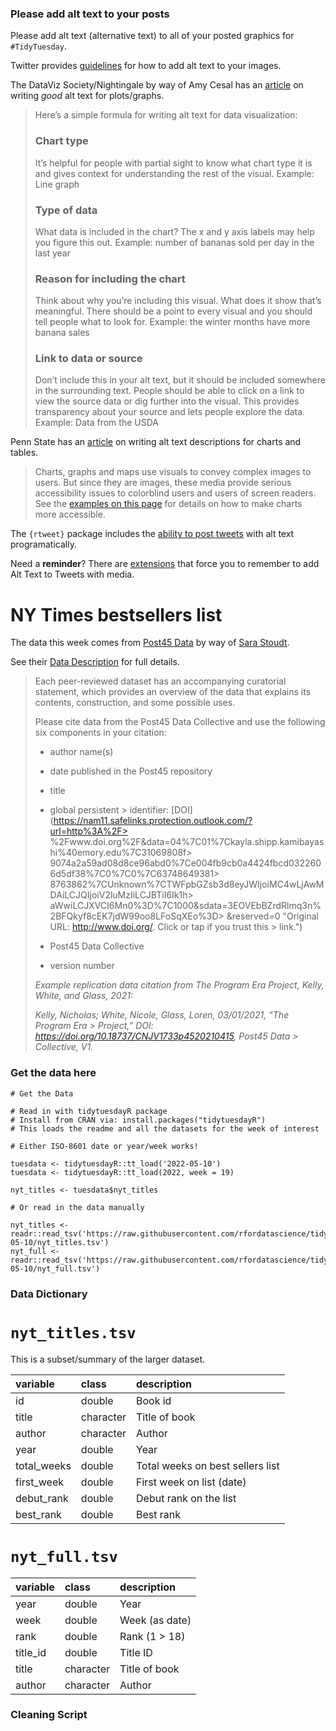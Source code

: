 ### Please add alt text to your posts

Please add alt text (alternative text) to all of your posted graphics for `#TidyTuesday`.

Twitter provides [guidelines](https://help.twitter.com/en/using-twitter/picture-descriptions) for how to add alt text to your images.

The DataViz Society/Nightingale by way of Amy Cesal has an [article](https://medium.com/nightingale/writing-alt-text-for-data-visualization-2a218ef43f81) on writing *good* alt text for plots/graphs.

> Here’s a simple formula for writing alt text for data visualization:
>
> ### Chart type
>
> It’s helpful for people with partial sight to know what chart type it is and gives context for understanding the rest of the visual. Example: Line graph
>
> ### Type of data
>
> What data is included in the chart? The x and y axis labels may help you figure this out. Example: number of bananas sold per day in the last year
>
> ### Reason for including the chart
>
> Think about why you’re including this visual. What does it show that’s meaningful. There should be a point to every visual and you should tell people what to look for. Example: the winter months have more banana sales
>
> ### Link to data or source
>
> Don’t include this in your alt text, but it should be included somewhere in the surrounding text. People should be able to click on a link to view the source data or dig further into the visual. This provides transparency about your source and lets people explore the data. Example: Data from the USDA

Penn State has an [article](https://accessibility.psu.edu/images/charts/) on writing alt text descriptions for charts and tables.

> Charts, graphs and maps use visuals to convey complex images to users. But since they are images, these media provide serious accessibility issues to colorblind users and users of screen readers. See the [examples on this page](https://accessibility.psu.edu/images/charts/) for details on how to make charts more accessible.

The `{rtweet}` package includes the [ability to post tweets](https://docs.ropensci.org/rtweet/reference/post_tweet.html) with alt text programatically.

Need a **reminder**? There are [extensions](https://chrome.google.com/webstore/detail/twitter-required-alt-text/fpjlpckbikddocimpfcgaldjghimjiik/related) that force you to remember to add Alt Text to Tweets with media.

# NY Times bestsellers list

The data this week comes from [Post45 Data](https://data.post45.org/our-data/) by way of [Sara Stoudt](https://github.com/rfordatascience/tidytuesday/issues/434).

See their [Data Description](https://data.post45.org/wp-content/uploads/2022/01/NYT-Data-Description.pdf) for full details.

> Each peer-reviewed dataset has an accompanying curatorial statement, which provides an overview of the data that explains its contents, construction, and some possible uses.
> 
> Please cite data from the Post45 Data Collective and use the following six components in your citation: 
> 
> -   author name(s)  
> 
> -   date published in the Post45 repository 
> 
> -   title  
> 
> -   global persistent > identifier: [DOI](https://nam11.safelinks.protection.outlook.com/?url=http%3A%2F> %2Fwww.doi.org%2F&data=04%7C01%7Ckayla.shipp.kamibayashi%40emory.edu%7C31069808f> 9074a2a59ad08d8ce96abd0%7Ce004fb9cb0a4424fbcd0322606d5df38%7C0%7C0%7C63748649381> 8763862%7CUnknown%7CTWFpbGZsb3d8eyJWIjoiMC4wLjAwMDAiLCJQIjoiV2luMzIiLCJBTiI6Ik1h> aWwiLCJXVCI6Mn0%3D%7C1000&sdata=3EOVEbBZrdRlmq3n%2BFQkyf8cEK7jdW99oo8LFoSqXEo%3D> &reserved=0 "Original URL: http://www.doi.org/. Click or tap if you trust this > link.")   
> 
> -   Post45 Data Collective 
> 
> -   version number 
> 
> *Example replication data citation from The Program Era Project, Kelly, White, and Glass, 2021:*
> 
>  *Kelly, Nicholas; White, Nicole, Glass, Loren, 03/01/2021, “The Program Era > Project,” DOI: <https://doi.org/10.18737/CNJV1733p4520210415>, Post45 Data > Collective, V1.*

### Get the data here

```{r}
# Get the Data

# Read in with tidytuesdayR package 
# Install from CRAN via: install.packages("tidytuesdayR")
# This loads the readme and all the datasets for the week of interest

# Either ISO-8601 date or year/week works!

tuesdata <- tidytuesdayR::tt_load('2022-05-10')
tuesdata <- tidytuesdayR::tt_load(2022, week = 19)

nyt_titles <- tuesdata$nyt_titles

# Or read in the data manually

nyt_titles <- readr::read_tsv('https://raw.githubusercontent.com/rfordatascience/tidytuesday/master/data/2022/2022-05-10/nyt_titles.tsv')
nyt_full <- readr::read_tsv('https://raw.githubusercontent.com/rfordatascience/tidytuesday/master/data/2022/2022-05-10/nyt_full.tsv')

```

### Data Dictionary

# `nyt_titles.tsv`

This is a subset/summary of the larger dataset.

| variable    | class     | description                      |
|:------------|:----------|:---------------------------------|
| id          | double    | Book id                          |
| title       | character | Title of book                    |
| author      | character | Author                           |
| year        | double    | Year                             |
| total_weeks | double    | Total weeks on best sellers list |
| first_week  | double    | First week on list (date)        |
| debut_rank  | double    | Debut rank on the list           |
| best_rank   | double    | Best rank                        |

# `nyt_full.tsv`

| variable | class     | description    |
|:---------|:----------|:---------------|
| year     | double    | Year           |
| week     | double    | Week (as date) |
| rank     | double    | Rank (1 \> 18) |
| title_id | double    | Title ID       |
| title    | character | Title of book  |
| author   | character | Author         |

### Cleaning Script
